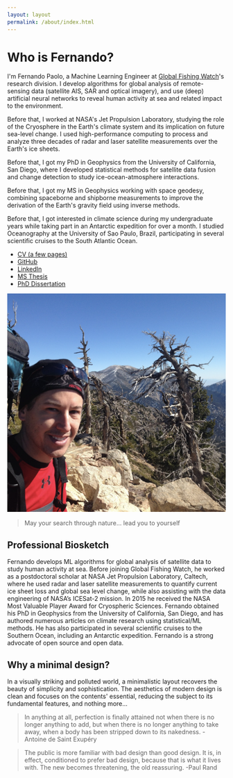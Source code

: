 ```yaml
---
layout: layout
permalink: /about/index.html
---
```


# Who is Fernando?

I'm Fernando Paolo, a Machine Learning Engineer at [Global Fishing Watch](https://globalfishingwatch.org/about-us/)'s research division. I develop algorithms for global analysis of remote-sensing data (satellite AIS, SAR and optical imagery), and use (deep) artificial neural networks to reveal human activity at sea and related impact to the environment.

Before that, I worked at NASA's Jet Propulsion Laboratory, studying the role of the Cryosphere in the Earth's climate system and its implication on future sea-level change. I used high-performance computing to process and analyze three decades of radar and laser satellite measurements over the Earth's ice sheets.

Before that, I got my PhD in Geophysics from the University of California, San Diego, where I developed statistical methods for satellite data fusion and change detection to study ice-ocean-atmosphere interactions.

Before that, I got my MS in Geophysics working with space geodesy, combining spaceborne and shipborne measurements to improve the derivation of the Earth's gravity field using inverse methods.

Before that, I got interested in climate science during my undergraduate years while taking part in an Antarctic expedition for over a month. I studied Oceanography at the University of Sao Paulo, Brazil, participating in several scientific cruises to the South Atlantic Ocean.

- [CV (a few pages)](https://www.dropbox.com/s/in7nxestumaripg/Paolo-CV.pdf?dl=0)  
- [GitHub](https://github.com/fspaolo/)  
- [LinkedIn](//linkedin.com/in/fspaolo)  
- [MS Thesis](http://fspaolo.net/work/ms/)
- [PhD Dissertation](http://fspaolo.net/work/phd/)

![me, myself, I](/assets/img/me_in_san_bernardino2.png)  

> May your search through nature... lead you to yourself


## Professional Biosketch

Fernando develops ML algorithms for global analysis of satellite data to study human activity at sea. Before joining Global Fishing Watch, he worked as a postdoctoral scholar at NASA Jet Propulsion Laboratory, Caltech, where he used radar and laser satellite measurements to quantify current ice sheet loss and global sea level change, while also assisting with the data engineering of NASA’s ICESat-2 mission. In 2015 he received the NASA Most Valuable Player Award for Cryospheric Sciences. Fernando obtained his PhD in Geophysics from the University of California, San Diego, and has authored numerous articles on climate research using statistical/ML methods. He has also participated in several scientific cruises to the Southern Ocean, including an Antarctic expedition. Fernando is a strong advocate of open source and open data.


## Why a minimal design?

In a visually striking and polluted world, a minimalistic layout recovers the beauty of simplicity and sophistication. The aesthetics of modern design is clean and focuses on the contents' essential, reducing the subject to its fundamental features, and nothing more...

> In anything at all, perfection is finally attained not when there is no longer anything to add, but when there is no longer anything to take away, when a body has been stripped down to its nakedness. -Antoine de Saint Exupéry

> The public is more familiar with bad design than good design. It is, in effect, conditioned to prefer bad design, because that is what it lives with. The new becomes threatening, the old reassuring.  -Paul Rand



